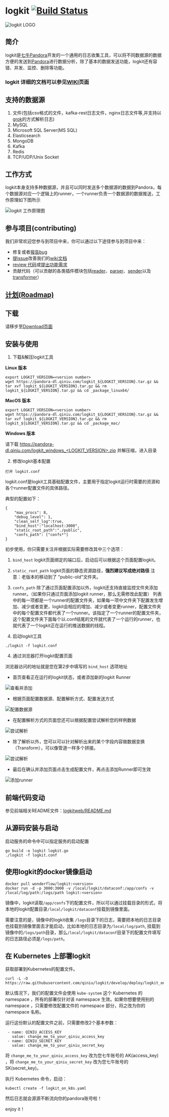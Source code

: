 
# logkit [![Build Status](https://api.travis-ci.org/qiniu/logkit.svg)](http://travis-ci.org/qiniu/logkit)

![logkit LOGO](https://raw.githubusercontent.com/qiniu/logkit/develop/resources/logkit100.png)

## 简介

logkit是[七牛Pandora](https://pandora-docs.qiniu.com)开发的一个通用的日志收集工具，可以将不同数据源的数据方便的发送到[Pandora](https://pandora-docs.qiniu.com)进行数据分析，除了基本的数据发送功能，logkit还有容错、并发、监控、删除等功能。

### logkit 详细的文档可以参见[WIKI](https://github.com/qiniu/logkit/wiki)页面


## 支持的数据源

1. 文件(包括csv格式的文件，kafka-rest日志文件，nginx日志文件等,并支持以[grok](https://www.elastic.co/blog/do-you-grok-grok)的方式解析日志)
1. MySQL
1. Microsoft SQL Server(MS SQL)
1. Elasticsearch
1. MongoDB
1. Kafka
1. Redis
1. TCP/UDP/Unix Socket

## 工作方式

logkit本身支持多种数据源，并且可以同时发送多个数据源的数据到Pandora，每个数据源对应一个逻辑上的runner，一个runner负责一个数据源的数据推送，工作原理如下图所示

![logkit 工作原理图](https://qiniu.github.io/pandora-docs/_media/logkit.png)

## 参与项目(contributing)

我们非常欢迎您参与到项目中来，你可以通过以下途径参与到项目中来：

* 修复或者[报告bug](https://github.com/qiniu/logkit/issues/new)
* [提issue](https://github.com/qiniu/logkit/issues/new)改善我们的[wiki文档](https://github.com/qiniu/logkit/wiki)
* [review 代码](https://github.com/qiniu/logkit/pulls)或[提出功能需求](https://github.com/qiniu/logkit/issues/new)
* 贡献代码（可以贡献的各类插件模块包括[reader](https://github.com/qiniu/logkit/wiki/Readers)、[parser](https://github.com/qiniu/logkit/wiki/Parsers)、[sender](https://github.com/qiniu/logkit/wiki/Senders)以及[transformer](https://github.com/qiniu/logkit/wiki/Transformers)）

## [计划(Roadmap)](https://github.com/qiniu/logkit/blob/develop/ROADMAP.md)

## 下载

请移步至[Download页面](https://github.com/qiniu/logkit/wiki/Download)

## 安装与使用


1. 下载&解压logkit工具

**Linux 版本**

```
export LOGKIT_VERSION=<version number>
wget https://pandora-dl.qiniu.com/logkit_${LOGKIT_VERSION}.tar.gz && tar xvf logkit_${LOGKIT_VERSION}.tar.gz && rm logkit_${LOGKIT_VERSION}.tar.gz && cd _package_linux64/
```

**MacOS 版本**

```
export LOGKIT_VERSION=<version number>
wget https://pandora-dl.qiniu.com/logkit_${LOGKIT_VERSION}.tar.gz && tar xvf logkit_${LOGKIT_VERSION}.tar.gz && rm logkit_${LOGKIT_VERSION}.tar.gz && cd _package_mac/
```

**Windows 版本**

请下载 https://pandora-dl.qiniu.com/logkit_windows_<LOGKIT_VERSION>.zip 并解压缩，进入目录

2. 修改logkit基本配置

```
打开 logkit.conf
```

logkit.conf是logkit工具基础配置文件，主要用于指定logkit运行时需要的资源和各个runner配置文件的具体路径。


典型的配置如下：


```
{
	"max_procs": 8,
	"debug_level": 1,
	"clean_self_log":true,
	"bind_host":"localhost:3000",
	"static_root_path":"./public",
	"confs_path": ["confs*"]
}
```

初步使用，你只需要关注并根据实际需要修改其中三个选项：

1. `bind_host` logkit页面绑定的端口后，启动后可以根据这个页面配置logkit。
1. `static_root_path` logkit页面的静态资源路径，**强烈建议写成绝对路径** 注意：老版本的移动到了 "public-old"文件夹。
1. `confs_path` 除了通过页面配置添加以外，logkit还支持直接监控文件夹添加runner。（如果你只通过页面添加logkit runner，那么无需修改此配置）
列表中的每一项都是一个runner的配置文件夹，如果每一项中文件夹下配置发生增加、减少或者变更，logkit会相应的增加、减少或者变更runner，配置文件夹中的每个配置文件都代表了一个runner。该指定了一个runner的配置文件夹，这个配置文件夹下面每个以.conf结尾的文件就代表了一个运行的runner，也就代表了一个logkit正在运行的推送数据的线程。


3. 启动logkit工具

```
./logkit -f logkit.conf
```

4. 通过浏览器打开logkit配置页面

浏览器访问的地址就是您在第2步中填写的 `bind_host` 选项地址

* 首页查看正在运行的logkit状态，或者添加新的logkit Runner

![查看并添加](https://raw.githubusercontent.com/qiniu/logkit/develop/resources/logkitnewconfig1.png)

* 根据页面配置数据源、配置解析方式、配置发送方式

![配置数据源](https://raw.githubusercontent.com/qiniu/logkit/develop/resources/logkitnewconfig2.png)

* 在配置解析方式的页面您还可以根据配置尝试解析您的样例数据

![尝试解析](https://raw.githubusercontent.com/qiniu/logkit/develop/resources/logkitnewconfig3.png)

* 除了解析以外，您可以可以针对解析出来的某个字段内容做数据变换（Transform），可以像管道一样多个拼接。

![尝试解析](https://raw.githubusercontent.com/qiniu/logkit/develop/resources/logkitnewconfig5.png)

* 最后在确认并添加页面点击生成配置文件，再点击添加Runner即可生效

![添加runner](https://raw.githubusercontent.com/qiniu/logkit/develop/resources/logkitnewconfig4.png)


## 前端代码变动

参见前端相关README文件：[logkitweb/README.md](https://github.com/qiniu/logkit/blob/develop/logkitweb/README.md)

## 从源码安装与启动

启动服务的命令中可以指定服务的启动配置

```
go build -o logkit logkit.go
./logkit -f logkit.conf
```

## 使用logkit的docker镜像启动

```
docker pull wonderflow/logkit:<version>
docker run -d -p 3000:3000 -v /local/logkit/dataconf:/app/confs -v /local/log/path:/logs/path logkit:<version>
```

镜像中，logkit读取`/app/confs`下的配置文件，所以可以通过挂载目录的形式，将本地的logkit配置目录`/local/logkit/dataconf`挂载到镜像里面。

需要注意的是，镜像中的logkit收集 `/logs`目录下的日志，需要把本地的日志目录也挂载到镜像里面去才能启动，比如本地的日志目录为`/local/log/path`, 挂载到镜像中的`/logs/path`目录，那么`/local/logkit/dataconf`目录下的配置文件填写的日志路径必须是`/logs/path`。

## 在 Kubernetes 上部署logkit

获取部署到Kubernetes的配置文件。

```
curl -L -O https://raw.githubusercontent.com/qiniu/logkit/develop/deploy/logkit_on_k8s.yaml
```

默认情况下，我们的配置文件会使用 `kube-system` 这个 Kubernetes 的 namespace ，所有的部署仅针对该 namespace 生效。如果你想要使用别的 namespace ，只需要修改配置文件的 namespace 部分，将之改为你的 namespace 名称。

运行这份默认的配置文件之前，只需要修改2个基本参数：
 
``` 
 - name: QINIU_ACCESS_KEY
   value: change_me_to_your_qiniu_access_key
 - name: QINIU_SECRET_KEY
   value: change_me_to_your_qiniu_secret_key
```

将 `change_me_to_your_qiniu_access_key` 改为您七牛账号的 AK(access_key) ，将 `change_me_to_your_qiniu_secret_key` 改为您七牛账号的SK(secret_key)。

执行 Kubernetes 命令，启动：

```
kubectl create -f logkit_on_k8s.yaml
```

然后日志就会源源不断流向你的pandora账号啦！

enjoy it！


